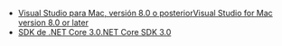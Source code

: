 * [<span data-ttu-id="cd1c1-101">Visual Studio para Mac, versión 8.0 o posterior</span><span class="sxs-lookup"><span data-stu-id="cd1c1-101">Visual Studio for Mac version 8.0 or later</span></span>](https://visualstudio.microsoft.com/vs/mac/)
* [<span data-ttu-id="cd1c1-102">SDK de .NET Core 3.0</span><span class="sxs-lookup"><span data-stu-id="cd1c1-102">.NET Core SDK 3.0</span></span>](https://dotnet.microsoft.com/download/dotnet-core/3.0)
